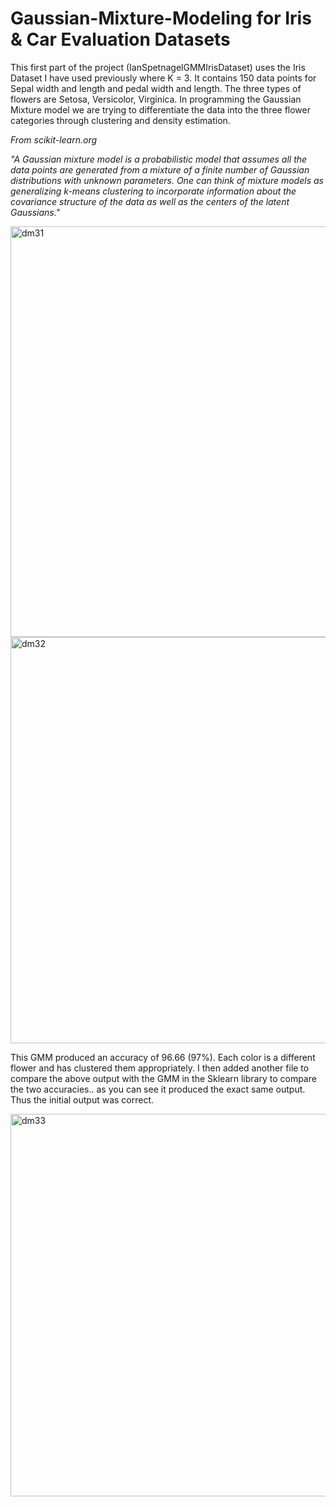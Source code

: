 # Gaussian-Mixture-Modeling for Iris & Car Evaluation Datasets

This first part of the project (IanSpetnagelGMMIrisDataset) uses the Iris Dataset I have used previously where K = 3. It contains 150 data points for Sepal width and length and pedal width and length. The three types of flowers are Setosa, Versicolor, Virginica. In programming the Gaussian Mixture model we are trying to differentiate the data into the three flower categories through clustering and density estimation.


*From scikit-learn.org*

*"A Gaussian mixture model is a probabilistic model that assumes all the data points are generated from a mixture of a finite number of Gaussian distributions with unknown parameters. One can think of mixture models as generalizing k-means clustering to incorporate information about the covariance structure of the data as well as the centers of the latent Gaussians."*


<img width="657" alt="dm31" src="https://github.com/ianspetnagel/Gaussian-Mixture-Modeling/assets/62821052/e0e35908-94da-43c9-b210-3ab2bd6a68e6">
<img width="650" alt="dm32" src="https://github.com/ianspetnagel/Gaussian-Mixture-Modeling/assets/62821052/e6b05662-5665-4dd1-8772-3fba5956594d">

This GMM produced an accuracy of 96.66 (97%). Each color is a different flower and has clustered them appropriately. I then added another file to compare the above output with the GMM in the Sklearn library to compare the two accuracies.. as you can see it produced the exact same output. Thus the initial output was correct.

<img width="612" alt="dm33" src="https://github.com/ianspetnagel/Gaussian-Mixture-Modeling/assets/62821052/9db2e158-88a1-47b4-bb74-b8370883df71">



